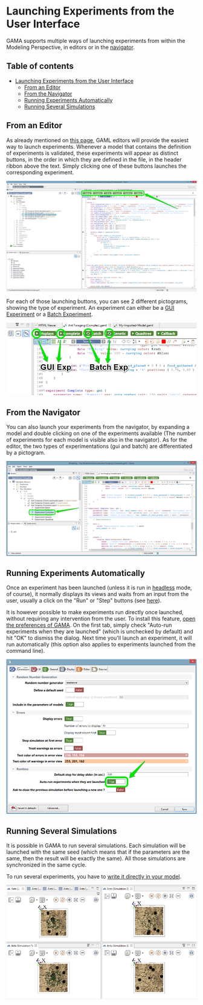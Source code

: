 # Launching Experiments from the User Interface



GAMA supports multiple ways of launching experiments from within the Modeling Perspective, in editors or in the [navigator](NavigatingWorkspace).


## Table of contents 

* [Launching Experiments from the User Interface](#launching-experiments-from-the-user-interface)
	* [From an Editor](#from-an-editor)
	* [From the Navigator](#from-the-navigator)
	* [Running Experiments Automatically](#running-experiments-automatically)
	* [Running Several Simulations](#running-several-simulations)



## From an Editor
As already mentioned on [this page](GamlEditorGeneralities), GAML editors will provide the easiest way to launch experiments. Whenever a model that contains the definition of experiments is validated, these experiments will appear as distinct buttons, in the order in which they are defined in the file, in the header ribbon above the text. Simply clicking one of these buttons launches the corresponding experiment.

![images/editor_launch.png](resources/images/runningExperiments/editor_launch.png)

For each of those launching buttons, you can see 2 different pictograms, showing the type of experiment. An experiment can either be a [GUI Experiment](DefiningGUIExperiment) or a [Batch Experiment](BatchExperiments).

![images/editor_different_types_of_experiment.png](resources/images/runningExperiments/editor_different_types_of_experiment.png)


## From the Navigator
You can also launch your experiments from the navigator, by expanding a model and double clicking on one of the experiments available (The number of experiments for each model is visible also in the navigator). As for the editor, the two types of experimentations (gui and batch) are differentiated by a pictogram.

![images/navigator_launch.png](resources/images/runningExperiments/navigator_launch.png)


## Running Experiments Automatically
Once an experiment has been launched (unless it is run in [headless](Headless) mode, of course), it normally displays its views and waits from an input from the user, usually a click on the "Run" or "Step" buttons (see [here](MenusAndCommands)).

It is however possible to make experiments run directly once launched, without requiring any intervention from the user.  To install this feature, [open the preferences of GAMA](Preferences). On the first tab, simply check "Auto-run experiments when they are launched" (which is unchecked by default) and hit "OK" to dismiss the dialog. Next time you'll launch an experiment, it will run automatically (this option also applies to experiments launched from the command line).

![images/prefs_auto_run.png](resources/images/runningExperiments/prefs_auto_run.png)

## Running Several Simulations

It is possible in GAMA to run several simulations. Each simulation will be launched with the same seed (which means that if the parameters are the same, then the result will be exactly the same). All those simulations are synchronized in the same cycle.

To run several experiments, you have to [write it directly in your model](LaunchSeveralSimulations).

![images/run_several_simulations.png](resources/images/runningExperiments/run_several_simulations.png)